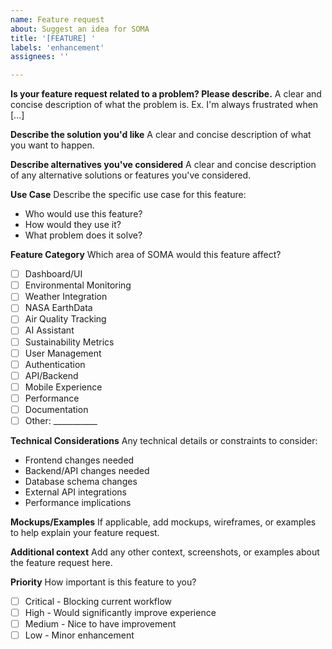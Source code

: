 ```yaml
---
name: Feature request
about: Suggest an idea for SOMA
title: '[FEATURE] '
labels: 'enhancement'
assignees: ''

---
```


**Is your feature request related to a problem? Please describe.**
A clear and concise description of what the problem is. Ex. I'm always frustrated when [...]

**Describe the solution you'd like**
A clear and concise description of what you want to happen.

**Describe alternatives you've considered**
A clear and concise description of any alternative solutions or features you've considered.

**Use Case**
Describe the specific use case for this feature:
- Who would use this feature?
- How would they use it?
- What problem does it solve?

**Feature Category**
Which area of SOMA would this feature affect?
- [ ] Dashboard/UI
- [ ] Environmental Monitoring
- [ ] Weather Integration
- [ ] NASA EarthData
- [ ] Air Quality Tracking
- [ ] AI Assistant
- [ ] Sustainability Metrics
- [ ] User Management
- [ ] Authentication
- [ ] API/Backend
- [ ] Mobile Experience
- [ ] Performance
- [ ] Documentation
- [ ] Other: ___________

**Technical Considerations**
Any technical details or constraints to consider:
- Frontend changes needed
- Backend/API changes needed
- Database schema changes
- External API integrations
- Performance implications

**Mockups/Examples**
If applicable, add mockups, wireframes, or examples to help explain your feature request.

**Additional context**
Add any other context, screenshots, or examples about the feature request here.

**Priority**
How important is this feature to you?
- [ ] Critical - Blocking current workflow
- [ ] High - Would significantly improve experience
- [ ] Medium - Nice to have improvement
- [ ] Low - Minor enhancement